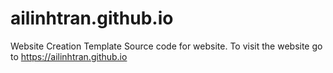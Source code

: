 # ailinhtran.github.io
Website Creation Template
Source code for website. 
To visit the website go to https://ailinhtran.github.io
